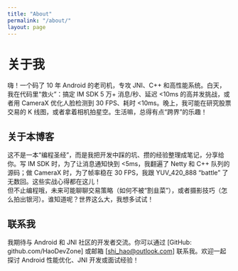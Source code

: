 ```yaml
---
title: "About"
permalink: "/about/"
layout: page
---
```

# 关于我
嗨！一个码了 10 年 Android 的老司机，专攻 JNI、C++ 和高性能系统。白天，我在代码里“救火”：搞定 IM SDK 5 万+ 消息/秒、延迟 <10ms 的高并发挑战，或者用 CameraX 优化人脸检测到 30 FPS、耗时 <10ms。晚上，我可能在研究股票交易的 K 线图，或者拿着相机拍星空。生活嘛，总得有点“跨界”的乐趣！

## 关于本博客

这不是一本“编程圣经”，而是我把开发中踩的坑、攒的经验整理成笔记，分享给你。写 IM SDK 时，为了让消息通知快到 <5ms，我翻遍了 Netty 和 C++ 队列的源码；做 CameraX 时，为了帧率稳在 30 FPS，我跟 YUV_420_888 “battle” 了无数回。这些实战心得都在这儿！  
但不止编程哦，未来可能聊聊交易策略（如何不被“割韭菜”），或者摄影技巧（怎么拍出银河）。谁知道呢？世界这么大，我想多试试！

## 联系我

我期待与 Android 和 JNI 社区的开发者交流。你可以通过 [GitHub: github.com/HaoDevZone] 或邮箱 [shi_hao@outlook.com] 联系我。欢迎一起探讨 Android 性能优化、JNI 开发或面试经验！

